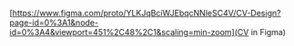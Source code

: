 [https://www.figma.com/proto/YLKJqBciWJEbqcNNleSC4V/CV-Design?page-id=0%3A1&node-id=0%3A4&viewport=451%2C48%2C1&scaling=min-zoom](CV in Figma)

